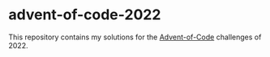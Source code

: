 # advent-of-code-2022

This repository contains my solutions for the [Advent-of-Code](https://adventofcode.com/) challenges of 2022.
